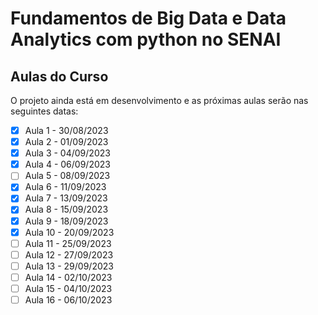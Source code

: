 # Fundamentos de Big Data e Data Analytics com python no SENAI

## Aulas do Curso

O projeto ainda está em desenvolvimento e as próximas aulas serão nas seguintes datas:

- [x] Aula 1 - 30/08/2023
- [x] Aula 2 - 01/09/2023
- [x] Aula 3 - 04/09/2023
- [x] Aula 4 - 06/09/2023
- [ ] Aula 5 - 08/09/2023
- [x] Aula 6 - 11/09/2023
- [x] Aula 7 - 13/09/2023
- [x] Aula 8 - 15/09/2023
- [x] Aula 9 - 18/09/2023
- [x] Aula 10 - 20/09/2023
- [ ] Aula 11 - 25/09/2023
- [ ] Aula 12 - 27/09/2023
- [ ] Aula 13 - 29/09/2023
- [ ] Aula 14 - 02/10/2023
- [ ] Aula 15 - 04/10/2023
- [ ] Aula 16 - 06/10/2023
